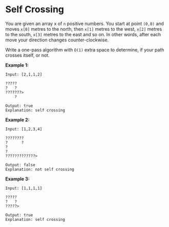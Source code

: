 # Self Crossing

You are given an array x of `n` positive numbers. You start at point `(0,0)` and moves `x[0]` metres to the north, then `x[1]` metres to the west, `x[2]` metres to the south, `x[3]` metres to the east and so on. In other words, after each move your direction changes counter-clockwise.

Write a one-pass algorithm with `O(1)` extra space to determine, if your path crosses itself, or not.

__Example 1:__

```
Input: [2,1,1,2]

?????
?   ?
???????>
    ?

Output: true
Explanation: self crossing
```

__Example 2:__

```
Input: [1,2,3,4]

????????
?      ?
?
?
?????????????>

Output: false
Explanation: not self crossing
```

__Example 3:__

```
Input: [1,1,1,1]

?????
?   ?
?????>

Output: true
Explanation: self crossing
```
